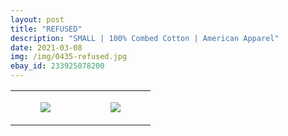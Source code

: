 ```yaml
---
layout: post
title: "REFUSED"
description: "SMALL | 100% Combed Cotton | American Apparel"
date: 2021-03-08
img: /img/0435-refused.jpg
ebay_id: 233925078200
---
```




<table style="width:100%;"><tr><td style="vertical-align:top;">
      <figure class="tmblr-full" data-orig-height="2048" data-orig-width="1365" data-orig-src="https://concertshirts.netlify.app/shirts/0435/0435-01.jpg"><img src="https://64.media.tumblr.com/d0d578843bf1205b7e41a188ae1390d3/7596068be04cf978-3d/s540x810/316aee7986f28825917b047094181b2d5559981a.jpg" data-orig-height="2048" data-orig-width="1365" data-orig-src="https://concertshirts.netlify.app/shirts/0435/0435-01.jpg"/></figure></td>
    <td style="vertical-align:top;">
      <figure class="tmblr-full" data-orig-height="2048" data-orig-width="1365" data-orig-src="https://concertshirts.netlify.app/shirts/0435/0435-02.jpg"><img src="https://64.media.tumblr.com/007eb226e08542c85a681240650dfc57/7596068be04cf978-15/s540x810/bd3c8c734da8aeb0ebed62dbc38b20ee055e5351.jpg" data-orig-height="2048" data-orig-width="1365" data-orig-src="https://concertshirts.netlify.app/shirts/0435/0435-02.jpg"/></figure></td>
  </tr></table>
